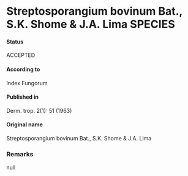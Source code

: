 Streptosporangium bovinum Bat., S.K. Shome & J.A. Lima SPECIES
=======

#### Status
ACCEPTED

#### According to
Index Fungorum

#### Published in
Derm. trop. 2(1): 51 (1963)

#### Original name
Streptosporangium bovinum Bat., S.K. Shome & J.A. Lima

### Remarks
null